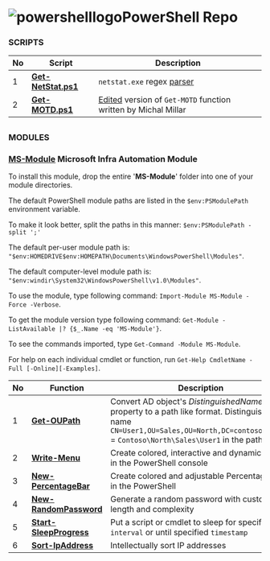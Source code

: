 # ![powershelllogo](https://cloud.githubusercontent.com/assets/6964549/17082276/0ded5776-5180-11e6-8276-d772295362b9.png)PowerShell Repo

### SCRIPTS

|No|Script|Description|
|----|----|----|
|1|[<b>Get-NetStat.ps1</b>](https://github.com/rgel/PowerShell/blob/master/SysAdminTools/Get-NetStat.ps1)|`netstat.exe` regex [parser](http://www.lazywinadmin.com/2014/08/powershell-parse-this-netstatexe.html)|
|2|[<b>Get-MOTD.ps1</b>](https://github.com/rgel/PowerShell/blob/master/Get-MOTD.ps1)|[Edited](https://ps1code.com/2016/07/16/percentage-bar-powershell) version of `Get-MOTD` function written by Michal Millar|

##
### MODULES

### [<ins>MS-Module</ins>](https://github.com/rgel/PowerShell/tree/master/MS-Module) Microsoft Infra Automation Module

To install this module, drop the entire '<b>MS-Module</b>' folder into one of your module directories.

The default PowerShell module paths are listed in the `$env:PSModulePath` environment variable.

To make it look better, split the paths in this manner: `$env:PSModulePath -split ';'`

The default per-user module path is: `"$env:HOMEDRIVE$env:HOMEPATH\Documents\WindowsPowerShell\Modules"`.

The default computer-level module path is: `"$env:windir\System32\WindowsPowerShell\v1.0\Modules"`.

To use the module, type following command: `Import-Module MS-Module -Force -Verbose`.

To get the module version type following command: `Get-Module -ListAvailable |? {$_.Name -eq 'MS-Module'}`.

To see the commands imported, type `Get-Command -Module MS-Module`.

For help on each individual cmdlet or function, run `Get-Help CmdletName -Full [-Online][-Examples]`.

|No|Function|Description|
|----|----|----|
|1|[<b>Get-OUPath</b>](https://ps1code.com/category/powershell/ms-module/)|Convert AD object's <i>DistinguishedName</i> property to a path like format. Distinguished name `CN=User1,OU=Sales,OU=North,DC=contoso,DC=com` = `Contoso\North\Sales\User1` in the path format|
|2|[<b>Write-Menu</b>](https://ps1code.com/2016/04/21/write-menu-powershell)|Create colored, interactive and dynamic Menu in the PowerShell console|
|3|[<b>New-PercentageBar</b>](https://ps1code.com/2016/07/16/percentage-bar-powershell)|Create colored and adjustable Percentage Bar in the PowerShell|
|4|[<b>New-RandomPassword</b>](https://cloud.githubusercontent.com/assets/6964549/17292816/ec6ad06c-57f4-11e6-9c36-7ead98ba6e99.png)|Generate a random password with custom length and complexity|
|5|[<b>Start-SleepProgress</b>](https://ps1code.com/2016/11/20/sleep-powershell-scripts-progress-bar)|Put a script or cmdlet to sleep for specified `interval` or until specified `timestamp`|
|6|[<b>Sort-IpAddress</b>](https://ps1code.com/2017/10/26/sort-ip-address-powershell)|Intellectually sort IP addresses|
